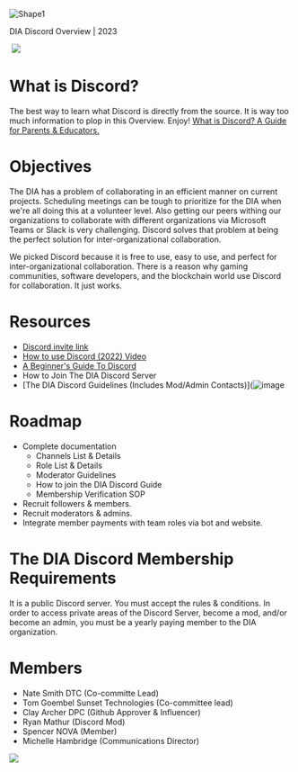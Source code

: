 ![Shape1](RackMultipart20230508-1-idgln_html_926188c28ecc1564.gif)

DIA Discord Overview | 2023

­ ![](RackMultipart20230508-1-idgln_html_6fc70535ea91dbfb.png)

# What is Discord?

The best way to learn what Discord is directly from the source. It is way too much information to plop in this Overview. Enjoy! [What is Discord? A Guide for Parents & Educators.](https://discord.com/safety/360044149331-what-is-discord)

# Objectives

The DIA has a problem of collaborating in an efficient manner on current projects. Scheduling meetings can be tough to prioritize for the DIA when we're all doing this at a volunteer level. Also getting our peers withing our organizations to collaborate with different organizations via Microsoft Teams or Slack is very challenging. Discord solves that problem at being the perfect solution for inter-organizational collaboration.

We picked Discord because it is free to use, easy to use, and perfect for inter-organizational collaboration. There is a reason why gaming communities, software developers, and the blockchain world use Discord for collaboration. It just works.

# Resources

- [Discord invite link](https://discord.gg/9WdwFCUq2j)
- [How to use Discord (2022) Video](https://www.google.com/url?sa=t&rct=j&q=&esrc=s&source=web&cd=&cad=rja&uact=8&ved=2ahUKEwjiz6fyh-b-AhVNFFkFHdRNCeUQFnoECBgQAw&url=https%3A%2F%2Fwww.youtube.com%2Fwatch%3Fv%3DOIqyPJQAgT4&usg=AOvVaw180l_QrEGjoK6IBIXXgEBs)
- [A Beginner's Guide To Discord](https://www.google.com/url?sa=t&rct=j&q=&esrc=s&source=web&cd=&cad=rja&uact=8&ved=2ahUKEwjiz6fyh-b-AhVNFFkFHdRNCeUQFnoECBMQAQ&url=https%3A%2F%2Fsupport.discord.com%2Fhc%2Fen-us%2Farticles%2F360045138571-Beginner-s-Guide-to-Discord&usg=AOvVaw2Y_u9W0Kssr2aNB5zSB5mv)
- How to Join The DIA Discord Server
- [The DIA Discord Guidelines (Includes Mod/Admin Contacts)](![image](https://github.com/DTC-Inc/diadocs/assets/40123869/a90e3796-236a-4be3-9a7e-b65034879861)

# Roadmap

- Complete documentation
  - Channels List & Details
  - Role List & Details
  - Moderator Guidelines
  - How to join the DIA Discord Guide
  - Membership Verification SOP
- Recruit followers & members.
- Recruit moderators & admins.
- Integrate member payments with team roles via bot and website.

# The DIA Discord Membership Requirements

It is a public Discord server. You must accept the rules & conditions. In order to access private areas of the Discord Server, become a mod, and/or become an admin, you must be a yearly paying member to the DIA organization.

# Members

- Nate Smith DTC (Co-committe Lead)
- Tom Goembel Sunset Technologies (Co-committee lead)
- Clay Archer DPC (Github Approver & Influencer)
- Ryan Mathur (Discord Mod)
- Spencer NOVA (Member)
- Michelle Hambridge (Communications Director)

![](RackMultipart20230508-1-idgln_html_d70e405a19583fa.png)

